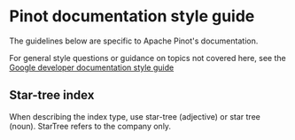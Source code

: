 # Pinot documentation style guide

The guidelines below are specific to Apache Pinot's documentation. 
 
 For general style questions or guidance on topics not covered here, see the [Google developer documentation style guide](https://developers.google.com/style) 

## Star-tree index
When describing the index type, use star-tree (adjective) or star tree (noun). StarTree refers to the company only. 




